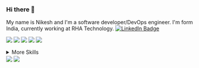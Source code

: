 ### Hi there 👋



My name is Nikesh and I'm a software developer/DevOps engineer. I'm form India, currently working at RHA Technology. 
[![LinkedIn Badge](https://img.shields.io/badge/LinkedIn-Profile-informational?style=flat&logo=linkedin&logoColor=white&color=0D76A8)](https://www.linkedin.com/in/nikesh-sharma/)





![](https://img.shields.io/badge/Code-Angular-informational?style=flat&logo=angular&logoColor=white&color=f3b745)
![](https://img.shields.io/badge/Code-Ionic-informational?style=flat&logo=ionic&logoColor=white&color=f3b745)
![](https://img.shields.io/badge/Code-JavaScript-informational?style=flat&logo=JavaScript&logoColor=white&color=f3b745)
![](https://img.shields.io/badge/Code-TypeScript-informational?style=flat&logo=TypeScript&logoColor=white&color=f3b745)
![](https://img.shields.io/badge/Code-MongoDB-informational?style=flat&logo=MongoDB&logoColor=white&color=f3b745)


<details>
<summary>More Skills</summary>
<br>

![](https://img.shields.io/badge/UI/UX-Web/Product/Mobile-informational?style=flat&logoColor=white&color=f3b745)
![](https://img.shields.io/badge/Style-CSS-informational?style=flat&logo=css3&logoColor=white&color=f3b745)
![](https://img.shields.io/badge/Style-Sass-informational?style=flat&logo=Sass&logoColor=white&color=f3b745)
.....
</details>

<img align="center" src="https://github-readme-stats.vercel.app/api?username=singhnikesh&show_icons=true&theme=tokyonight" />
<!--<img align="center" src="https://github-readme-stats.herokuapp.com/?user=singhnikesh&theme=tokyonight" />-->
  <img align="center" src="https://github-readme-stats.vercel.app/api/top-langs/?username=singhnikesh&hide=java,html,tex&title_color=ffffff&text_color=c9cacc&icon_color=2bbc8a&bg_color=1d1f21&langs_count=10" />
  
 
  
 
